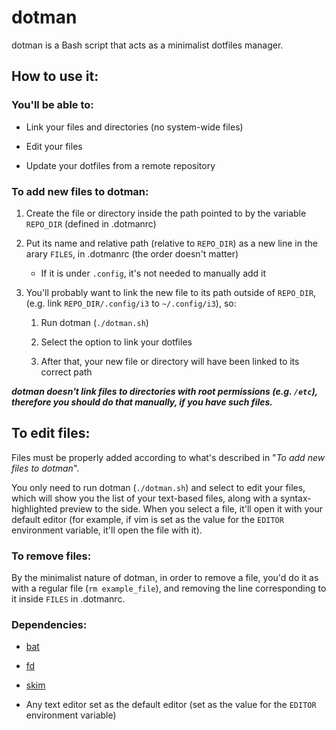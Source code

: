 # dotman

dotman is a Bash script that acts as a minimalist dotfiles manager.

## How to use it:

### You'll be able to:

- Link your files and directories (no system-wide files)

- Edit your files

- Update your dotfiles from a remote repository

### To add new files to dotman:

1. Create the file or directory inside the path pointed to by the variable `REPO_DIR` (defined in .dotmanrc)

2. Put its name and relative path (relative to `REPO_DIR`) as a new line in the arary `FILES`, in .dotmanrc (the order doesn't matter)

   - If it is under `.config`, it's not needed to manually add it

3. You'll probably want to link the new file to its path outside of `REPO_DIR`, (e.g. link `REPO_DIR/.config/i3` to `~/.config/i3`), so:
   
   1. Run dotman (`./dotman.sh`)
   
   2. Select the option to link your dotfiles
   
   3. After that, your new file or directory will have been linked to its correct path

***dotman doesn't link files to directories with root permissions (e.g. `/etc`), therefore you should do that manually, if you have such files.***

## To edit files:

Files must be properly added according to what's described in "*To add new files to dotman*".

You only need to run dotman (`./dotman.sh`) and select to edit your files, which will show you the list of your text-based files, along with a syntax-highlighted preview to the side. When you select a file, it'll open it with your default editor (for example, if vim is set as the value for the `EDITOR` environment variable, it'll open the file with it).

### To remove files:

By the minimalist nature of dotman, in order to remove a file, you'd do it as with a regular file (`rm example_file`), and removing the line corresponding to it inside `FILES` in .dotmanrc.

### Dependencies:

- [bat](https://github.com/sharkdp/bat)

- [fd](https://github.com/sharkdp/fd)

- [skim](https://github.com/lotabout/skim)

- Any text editor set as the default editor (set as the value for the `EDITOR` environment variable)
